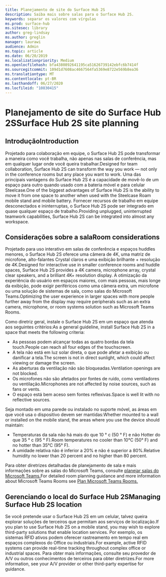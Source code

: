 ```yaml
---
title: Planejamento de site do Surface Hub 2S
description: Saiba mais sobre salas para o Surface Hub 2S.
keywords: separar os valores com vírgulas
ms.prod: surface-hub
ms.sitesec: library
author: greg-lindsay
ms.author: greglin
manager: laurawi
audience: Admin
ms.topic: article
ms.date: 06/20/2019
ms.localizationpriority: Medium
ms.openlocfilehash: bfa4380892641195ca51626739142ebfc6b7414f
ms.sourcegitcommit: 109d1d7608ac4667564fa5369e8722e569b8ea36
ms.translationtype: MT
ms.contentlocale: pt-BR
ms.lasthandoff: 06/27/2020
ms.locfileid: "10830415"
---
```

# <span data-ttu-id="2604d-104">Planejamento de site do Surface Hub 2S</span><span class="sxs-lookup"><span data-stu-id="2604d-104">Surface Hub 2S site planning</span></span>

## <span data-ttu-id="2604d-105">Introdução</span><span class="sxs-lookup"><span data-stu-id="2604d-105">Introduction</span></span>

<span data-ttu-id="2604d-106">Projetado para colaboração em equipe, o Surface Hub 2S pode transformar a maneira como você trabalha, não apenas nas salas de conferência, mas em qualquer lugar onde você queira trabalhar.</span><span class="sxs-lookup"><span data-stu-id="2604d-106">Designed for team collaboration, Surface Hub 2S can transform the way you work  —  not only in the conference rooms but any place you want to work.</span></span> <span data-ttu-id="2604d-107">Uma das principais vantagens do Surface Hub 2S é a capacidade de movê-lo de um espaço para outro quando usado com a bateria móvel e para celular Steelcase.</span><span class="sxs-lookup"><span data-stu-id="2604d-107">One of the biggest advantages of Surface Hub 2S is the ability to move it from one space to another when used with the Steelcase Roam mobile stand and mobile battery.</span></span> <span data-ttu-id="2604d-108">Fornecer recursos de trabalho em equipe desconectados e ininterruptas, o Surface Hub 2S pode ser integrado em quase qualquer espaço de trabalho.</span><span class="sxs-lookup"><span data-stu-id="2604d-108">Providing unplugged, uninterrupted teamwork capabilities, Surface Hub 2S can be integrated into almost any workspace.</span></span>

## <span data-ttu-id="2604d-109">Considerações sobre a sala</span><span class="sxs-lookup"><span data-stu-id="2604d-109">Room considerations</span></span>

<span data-ttu-id="2604d-110">Projetado para uso interativo em salas de conferência e espaços huddles menores, o Surface Hub 2S oferece uma câmera de 4K, uma matriz de microfone, alto-falantes Crystal claros e uma exibição brilhante + resolução de 4K.</span><span class="sxs-lookup"><span data-stu-id="2604d-110">Designed for interactive use in smaller conference rooms and huddle spaces, Surface Hub 2S provides a 4K camera, microphone array, crystal clear speakers, and a brilliant 4K+ resolution display.</span></span> <span data-ttu-id="2604d-111">A otimização da experiência do usuário em espaços maiores, com mais pessoas, mais longe da exibição, pode exigir periféricos como uma câmera extra, um microfone ou uma solução de sistemas de sala, como salas do Microsoft Teams.</span><span class="sxs-lookup"><span data-stu-id="2604d-111">Optimizing the user experience in larger spaces with more people further away from the display may require peripherals such as an extra camera, microphone, or room systems solution such as Microsoft Teams Rooms.</span></span>

<span data-ttu-id="2604d-112">Como diretriz geral, instale o Surface Hub 2S em um espaço que atenda aos seguintes critérios:</span><span class="sxs-lookup"><span data-stu-id="2604d-112">As a general guideline, install Surface Hub 2S in a space that meets the following criteria:</span></span>

- <span data-ttu-id="2604d-113">As pessoas podem alcançar todas as quatro bordas da tela touch.</span><span class="sxs-lookup"><span data-stu-id="2604d-113">People can reach all four edges of the touchscreen.</span></span>
- <span data-ttu-id="2604d-114">A tela não está em luz solar direta, o que pode afetar a exibição ou danificar a tela.</span><span class="sxs-lookup"><span data-stu-id="2604d-114">The screen is not in direct sunlight, which could affect viewing or damage the screen.</span></span>
- <span data-ttu-id="2604d-115">As aberturas da ventilação não são bloqueadas.</span><span class="sxs-lookup"><span data-stu-id="2604d-115">Ventilation openings are not blocked.</span></span>
- <span data-ttu-id="2604d-116">Os microfones não são afetados por fontes de ruído, como ventiladores ou ventilação.</span><span class="sxs-lookup"><span data-stu-id="2604d-116">Microphones are not affected by noise sources, such as fans or vents.</span></span>
- <span data-ttu-id="2604d-117">O espaço está bem aceso sem fontes reflexivas.</span><span class="sxs-lookup"><span data-stu-id="2604d-117">Space is well lit with no reflective sources.</span></span>

<span data-ttu-id="2604d-118">Seja montado em uma parede ou instalado no suporte móvel, as áreas em que você usa o dispositivo devem ser mantidas:</span><span class="sxs-lookup"><span data-stu-id="2604d-118">Whether mounted to a wall or installed on the mobile stand, the areas where you use the device should maintain:</span></span>

- <span data-ttu-id="2604d-119">Temperaturas da sala não há mais do que 10 ° c (50 ° F) e não Hotter do que 35 ° c (95 ° F).</span><span class="sxs-lookup"><span data-stu-id="2604d-119">Room temperatures no cooler than 10°C (50° F) and no hotter than 35°C  (95° F).</span></span>
- <span data-ttu-id="2604d-120">A umidade relativa não é inferior a 20% e não é superior a 80%.</span><span class="sxs-lookup"><span data-stu-id="2604d-120">Relative humidity no lower than 20 percent and no higher than 80 percent.</span></span>

<span data-ttu-id="2604d-121">Para obter diretrizes detalhadas de planejamento de sala e mais informações sobre as salas do Microsoft Teams, consulte [planejar salas do Microsoft Teams.](https://docs.microsoft.com/MicrosoftTeams/room-systems/skype-room-systems-v2-0)</span><span class="sxs-lookup"><span data-stu-id="2604d-121">For detailed room planning guidance and more information about Microsoft Teams Rooms see [Plan Microsoft Teams Rooms.](https://docs.microsoft.com/MicrosoftTeams/room-systems/skype-room-systems-v2-0)</span></span>

## <span data-ttu-id="2604d-122">Gerenciando o local do Surface Hub 2S</span><span class="sxs-lookup"><span data-stu-id="2604d-122">Managing Surface Hub 2S location</span></span>

<span data-ttu-id="2604d-123">Se você pretende usar o Surface Hub 2S em um celular, talvez queira explorar soluções de terceiros que permitam aos serviços de localização.</span><span class="sxs-lookup"><span data-stu-id="2604d-123">If you plan to use Surface Hub 2S on a mobile stand, you may wish to explore third-party solutions that enable location services.</span></span> <span data-ttu-id="2604d-124">Por exemplo, os sistemas RFID ativos podem oferecer rastreamento em tempo real em espaços complexos do Office ou industriais.</span><span class="sxs-lookup"><span data-stu-id="2604d-124">For example, active RFID systems can provide real-time tracking throughout complex office or industrial spaces.</span></span> <span data-ttu-id="2604d-125">Para obter mais informações, consulte seu provedor de A/V ou outros conhecimentos de terceiros para obter diretrizes.</span><span class="sxs-lookup"><span data-stu-id="2604d-125">For more information, see your A/V provider or other third-party expertise for guidance.</span></span>
